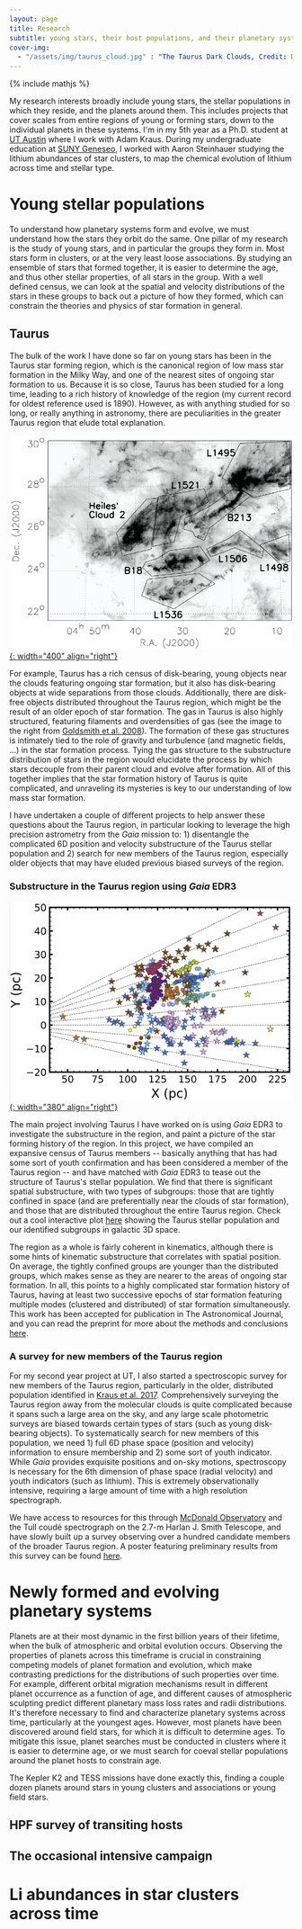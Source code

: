 ```yaml
---
layout: page
title: Research
subtitle: young stars, their host populations, and their planetary systems
cover-img:
  - "/assets/img/taurus_cloud.jpg" : "The Taurus Dark Clouds, Credit: Digitized Sky Survey 2"
---
```

{% include mathjs %}

My research interests broadly include young stars, the stellar populations in which they reside, and the planets around them. This includes projects that cover scales from entire regions of young or forming stars, down to the individual planets in these systems. I'm in my 5th year as a Ph.D. student at [UT Austin](https://astronomy.utexas.edu) where I work with Adam Kraus. During my undergraduate education at [SUNY Geneseo](https://www.geneseo.edu/physics), I worked with Aaron Steinhauer studying the lithium abundances of star clusters, to map the chemical evolution of lithium across time and stellar type.

# Young stellar populations

To understand how planetary systems form and evolve, we must understand how the stars they orbit do the same. One pillar of my research is the study of young stars, and in particular the groups they form in. Most stars form in clusters, or at the very least loose associations. By studying an ensemble of stars that formed together, it is easier to determine the age, and thus other stellar properties, of all stars in the group. With a well defined census, we can look at the spatial and velocity distributions of the stars in these groups to back out a picture of how they formed, which can constrain the theories and physics of star formation in general.

## Taurus

The bulk of the work I have done so far on young stars has been in the Taurus star forming region, which is the canonical region of low mass star formation in the Milky Way, and one of the nearest sites of ongoing star formation to us. Because it is so close, Taurus has been studied for a long time, leading to a rich history of knowledge of the region (my current record for oldest reference used is 1890). However, as with anything studied for so long, or really anything in astronomy, there are peculiarities in the greater Taurus region that elude total explanation.

[![Taurus in H2](/assets/img/taurus_h2.png){: width="400" align="right"}](https://ui.adsabs.harvard.edu/abs/2008ApJ...680..428G/abstract)

For example, Taurus has a rich census of disk-bearing, young objects near the clouds featuring ongoing star formation, but it also has disk-bearing objects at wide separations from those clouds. Additionally, there are disk-free objects distributed throughout the Taurus region, which might be the result of an older epoch of star formation. The gas in Taurus is also highly structured, featuring filaments and overdensities of gas (see the image to the right from [Goldsmith et al. 2008](https://ui.adsabs.harvard.edu/abs/2008ApJ...680..428G/abstract)). The formation of these gas structures is intimately tied to the role of gravity and turbulence (and magnetic fields, ...) in the star formation process. Tying the gas structure to the substructure distribution of stars in the region would elucidate the process by which stars decouple from their parent cloud and evolve after formation. All of this together implies that the star formation history of Taurus is quite complicated, and unraveling its mysteries is key to our understanding of low mass star formation.

I have undertaken a couple of different projects to help answer these questions about the Taurus region, in particular looking to leverage the high precision astrometry from the *Gaia* mission to: 1) disentangle the complicated 6D position and velocity substructure of the Taurus stellar population and 2) search for new members of the Taurus region, especially older objects that may have eluded previous biased surveys of the region.

### Substructure in the Taurus region using *Gaia* EDR3

[![Taurus XY Plane](/assets/img/taurus_xyplane.png){: width="380" align="right"}](/taurus_interactive_3d)

The main project involving Taurus I have worked on is using *Gaia* EDR3 to investigate the substructure in the region, and paint a picture of the star forming history of the region. In this project, we have compiled an expansive census of Taurus members -- basically anything that has had some sort of youth confirmation and has been considered a member of the Taurus region -- and have matched with *Gaia* EDR3 to tease out the structure of Taurus's stellar population. We find that there is significant spatial substructure, with two types of subgroups: those that are tightly confined in space (and are preferentially near the clouds of star formation), and those that are distributed throughout the entire Taurus region. Check out a cool interactive plot [here](/taurus_interactive_3d) showing the Taurus stellar population and our identified subgroups in galactic 3D space.

The region as a whole is fairly coherent in kinematics, although there is some hints of kinematic substructure that correlates with spatial position. On average, the tightly confined groups are younger than the distributed groups, which makes sense as they are nearer to the areas of ongoing star formation. In all, this points to a highly complicated star formation history of Taurus, having at least two successive epochs of star formation featuring multiple modes (clustered and distributed) of star formation simultaneously. This work has been accepted for publication in The Astronomical Journal, and you can read the preprint for more about the methods and conclusions [here]().

### A survey for new members of the Taurus region

For my second year project at UT, I also started a spectroscopic survey for new members of the Taurus region, particularly in the older, distributed population identified in [Kraus et al. 2017](https://ui.adsabs.harvard.edu/abs/2017ApJ...838..150K/abstract). Comprehensively surveying the Taurus region away from the molecular clouds is quite complicated because it spans such a large area on the sky, and any large scale photometric surveys are biased towards certain types of stars (such as young disk-bearing objects). To systematically search for new members of this population, we need 1) full 6D phase space (position and velocity) information to ensure membership and 2) some sort of youth indicator. While *Gaia* provides exquisite positions and on-sky motions, spectroscopy is necessary for the 6th dimension of phase space (radial velocity) and youth indicators (such as lithium). This is extremely observationally intensive, requiring a large amount of time with a high resolution spectrograph.

We have access to resources for this through [McDonald Observatory](https://mcdonald.utexas.edu) and the Tull coudé spectrograph on the 2.7-m Harlan J. Smith Telescope, and have slowly built up a survey observing over a hundred candidate members of the broader Taurus region. A poster featuring preliminary results from this survey can be found [here](/assets/pubs/poster_coolstars20.pdf).

# Newly formed and evolving planetary systems

Planets are at their most dynamic in the first billion years of their lifetime, when the bulk of atmospheric and orbital evolution occurs. Observing the properties of planets across this timeframe is crucial in constraining competing models of planet formation and evolution, which make contrasting predictions for the distributions of such properties over time. For example, different orbital migration mechanisms result in different planet occurrence as a function of age, and different causes of atmospheric sculpting predict different planetary mass loss rates and radii distributions. It's therefore necessary to find and characterize planetary systems across time, particularly at the youngest ages. However, most planets have been discovered around field stars, for which it is difficult to determine ages. To mitigate this issue, planet searches must be conducted in clusters where it is easier to determine age, or we must search for coeval stellar populations around the planet hosts to constrain age.

The Kepler K2 and TESS missions have done exactly this, finding a couple dozen planets around stars in young clusters and associations or young field stars.

## HPF survey of transiting hosts

## The occasional intensive campaign

# Li abundances in star clusters across time
